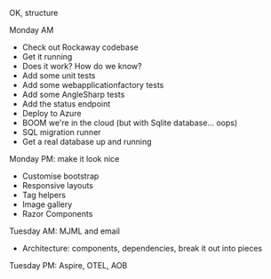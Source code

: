 OK, structure

Monday AM

* Check out Rockaway codebase
* Get it running
* Does it work? How do we know?
* Add some unit tests
* Add some webapplicationfactory tests
* Add some AngleSharp tests
* Add the status endpoint
* Deploy to Azure
* BOOM we're in the cloud (but with Sqlite database... oops)
* SQL migration runner
* Get a real database up and running

Monday PM: make it look nice

* Customise bootstrap
* Responsive layouts
* Tag helpers
* Image gallery
* Razor Components 

Tuesday AM: MJML and email

* Architecture: components, dependencies, break it out into pieces

Tuesday PM: Aspire, OTEL, AOB



